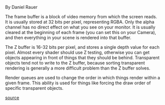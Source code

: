 By Daniel Rauer

The frame buffer is a block of video memory from which the screen reads. It is usually stored at 32 bits per pixel, representing RGBA. Only the alpha channel has no direct effect on what you see on your monitor. It is usually cleared at the beginning of each frame (you can set this on your Camera), and then everything in your scene is rendered into that buffer.

The Z buffer is 16-32 bits per pixel, and stores a single depth value for each pixel. Almost every shader should use Z testing, otherwise you can get objects appearing in front of things that they should be behind. Transparent objects tend not to write to the Z buffer, because sorting transparent rendering is generally a more difficult problem than the Z buffer solves.

Render queues are used to change the order in which things render within a given frame. This ability is used for things like forcing the draw order of specific transparent objects.

[source](https://forum.unity.com/threads/z-buffers-and-framebuffers.152881/)